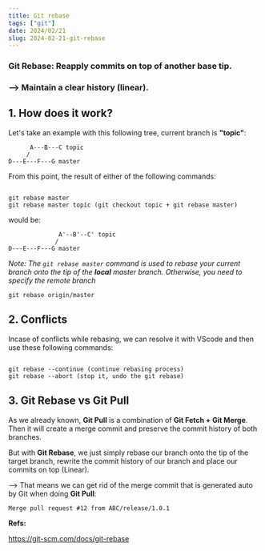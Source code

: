 ```yaml
---
title: Git rebase
tags: ["git"]
date: 2024/02/21
slug: 2024-02-21-git-rebase
---
```


### Git Rebase: Reapply commits on top of another base tip.

### --> Maintain a clear history (linear).

## 1. How does it work?

Let's take an example with this following tree, current branch is **"topic"**:

          A---B---C topic
         /
    D---E---F---G master

From this point, the result of either of the following commands:

```

git rebase master
git rebase master topic (git checkout topic + git rebase master)
```

would be:

                  A'--B'--C' topic
                 /
    D---E---F---G master

*Note: The `git rebase master` command is used to rebase your current branch onto the tip of the **local** master branch. Otherwise, you need to specify the remote branch*

```
git rebase origin/master
```

## 2. Conflicts

Incase of conflicts while rebasing, we can resolve it with VScode and then use these following commands:

```

git rebase --continue (continue rebasing process)
git rebase --abort (stop it, undo the git rebase)
```

## 3. Git Rebase vs Git Pull

As we already known, **Git Pull** is a combination of **Git Fetch + Git Merge**. Then it will create a merge commit and preserve the commit history of both branches.

But with **Git Rebase**, we just simply rebase our branch onto the tip of the target branch, rewrite the commit history of our branch and place our commits on top (Linear).

--> That means we can get rid of the merge commit that is generated auto by Git when doing **Git Pull**:

`Merge pull request #12 from ABC/release/1.0.1`


**Refs:**

https://git-scm.com/docs/git-rebase




